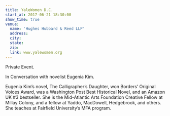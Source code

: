 ```yaml
---
title: YaleWomen D.C.
start_at: 2017-06-21 18:30:00
show_time: true
venue:
  name: 'Hughes Hubbard & Reed LLP'
  address:
  city:
  state:
  zip:
  link: www.yalewomen.org
---
```



Private Event.&nbsp;&nbsp;

In Conversation with novelist Eugenia Kim.

Eugenia Kim’s novel, The Calligrapher’s Daughter, won Borders’ Original Voices Award, was a Washington Post Best Historical Novel, and an Amazon UK #3 bestseller. She is the Mid-Atlantic Arts Foundation Creative Fellow at Millay Colony, and a fellow at Yaddo, MacDowell, Hedgebrook, and others. She teaches at Fairfield University’s MFA program.